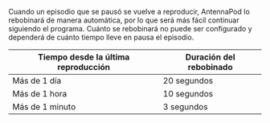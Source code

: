 Cuando un episodio que se pausó se vuelve a reproducir, AntennaPod lo rebobinará
de manera automática, por lo que será más fácil continuar siguiendo el programa.
Cuánto se rebobinará no puede ser configurado y dependerá de cuánto tiempo lleve
en pausa el episodio.

| Tiempo desde la última reproducción | Duración del rebobinado |
| --- | --- |
| Más de 1 día | 20 segundos |
| Más de 1 hora | 10 segundos |
| Más de 1 minuto | 3 segundos |
